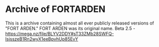 # Archive of FORTARDEN
This is a archive containing almost all ever publicly released versions of "FORT ARDEN." FORT ARDEN was its original name.
Beta 2.5 - https://mega.nz/file/BLYV2DDY#sT33ZMb28SWFQ-IsjsszeB1Rn2wyX1eeBpvhUp85EvY
